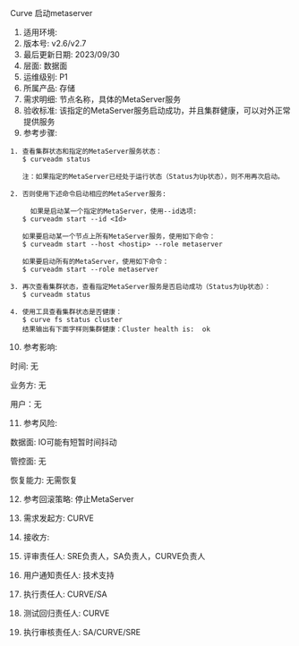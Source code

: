 Curve 启动metaserver

1. 适用环境: 
2. 版本号: v2.6/v2.7
3. 最后更新日期: 2023/09/30
4. 层面: 数据面
5. 运维级别: P1
6. 所属产品: 存储
7. 需求明细: 节点名称，具体的MetaServer服务
8. 验收标准: 该指定的MetaServer服务启动成功，并且集群健康，可以对外正常提供服务
9. 参考步骤:

```plaintext
1. 查看集群状态和指定的MetaServer服务状态：
   $ curveadm status
   
   注：如果指定的MetaServer已经处于运行状态（Status为Up状态），则不用再次启动。
   
2. 否则使用下述命令启动相应的MetaServer服务:
	 
	 如果是启动某一个指定的MetaServer，使用--id选项:
   $ curveadm start --id <Id>
   
   如果要启动某一个节点上所有MetaServer服务，使用如下命令：
   $ curveadm start --host <hostip> --role metaserver
   
   如果要启动所有的MetaServer，使用如下命令：
   $ curveadm start --role metaserver
   
3. 再次查看集群状态，查看指定MetaServer服务是否启动成功（Status为Up状态）：
   $ curveadm status
   
4. 使用工具查看集群状态是否健康：
   $ curve fs status cluster
   结果输出有下面字样则集群健康：Cluster health is:  ok
```

10. 参考影响:

时间: 无

业务方: 无

用户：无

11. 参考风险:

数据面: IO可能有短暂时间抖动

管控面: 无

恢复能力: 无需恢复

12. 参考回滚策略: 停止MetaServer

13. 需求发起方: CURVE

14. 接收方:

15. 评审责任人: SRE负责人，SA负责人，CURVE负责人

16. 用户通知责任人: 技术支持

17. 执行责任人: CURVE/SA

18. 测试回归责任人: CURVE

19. 执行审核责任人: SA/CURVE/SRE